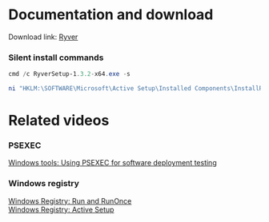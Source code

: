 # Documentation and download
Download link: [Ryver](https://ryver.com/downloads/) <br />

### Silent install commands
```powershell
cmd /c RyverSetup-1.3.2-x64.exe -s
```

```powershell
ni "HKLM:\SOFTWARE\Microsoft\Active Setup\Installed Components\InstallRyver" | New-ItemProperty -Name "StubPath" -Value 'REG ADD "HKCU\Software\Microsoft\Windows\CurrentVersion\RunOnce" /v InstallRyver /t REG_SZ /d "C:\RyverSetup-1.3.2-x64.exe -s"'
```

# Related videos <br />
###  PSEXEC
[Windows tools: Using PSEXEC for software deployment testing](https://youtu.be/9ywdTna_TLc) <br />
### Windows registry <br />
[Windows Registry: Run and RunOnce](https://youtu.be/zgFzCq5uEPw) <br />
[Windows Registry: Active Setup](https://youtu.be/HrVJ7wdvfmo) <br />